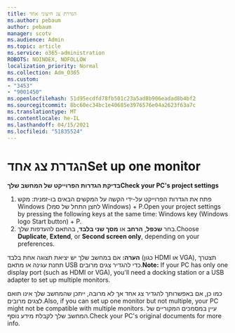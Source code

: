 ```yaml
---
title: הגדרת צג חיצוני אחד
ms.author: pebaum
author: pebaum
manager: scotv
ms.audience: Admin
ms.topic: article
ms.service: o365-administration
ROBOTS: NOINDEX, NOFOLLOW
localization_priority: Normal
ms.collection: Adm_O365
ms.custom:
- "3453"
- "9001450"
ms.openlocfilehash: 51d95ecdfd78fb501c23a5ad8b906eadad8b4bf2
ms.sourcegitcommit: 8bc60ec34bc1e40685e3976576e04a2623f63a7c
ms.translationtype: MT
ms.contentlocale: he-IL
ms.lasthandoff: 04/15/2021
ms.locfileid: "51835524"
---
```

# <a name="set-up-one-monitor"></a><span data-ttu-id="a792a-102">הגדרת צג אחד</span><span class="sxs-lookup"><span data-stu-id="a792a-102">Set up one monitor</span></span>

<span data-ttu-id="a792a-103">**בדיקת הגדרות הפרוייקט של המחשב שלך**</span><span class="sxs-lookup"><span data-stu-id="a792a-103">**Check your PC's project settings**</span></span>

1. <span data-ttu-id="a792a-104">פתח את הגדרות הפרוייקט על-ידי הקשה על המקשים הבאים בו-זמנית: מקש Windows (לחצן התחל של סמל Windows) + P.</span><span class="sxs-lookup"><span data-stu-id="a792a-104">Open your project settings by pressing the following keys at the same time: Windows key (Windows logo Start button) + P.</span></span>
2. <span data-ttu-id="a792a-105">בחר **שכפל**, **הרחב** או **מסך שני בלבד**, בהתאם להעדפות שלך.</span><span class="sxs-lookup"><span data-stu-id="a792a-105">Choose **Duplicate**, **Extend**, or **Second screen only**, depending on your preferences.</span></span>

<span data-ttu-id="a792a-106">**הערה:** אם במחשב שלך יש יציאת תצוגה אחת בלבד (כגון HDMI או VGA), תצטרך תחנת עגינה או מתאם USB כדי להגדיר צגים מרובים.</span><span class="sxs-lookup"><span data-stu-id="a792a-106">**Note:** If your PC has only one display port (such as HDMI or VGA), you'll need a docking station or a USB adapter to set up multiple monitors.</span></span>

<span data-ttu-id="a792a-107">כמו כן, אם באפשרותך להגדיר צג אחד אך לא מרובה, ייתכן שהמחשב שלך אינו תואם לצגים מרובים.</span><span class="sxs-lookup"><span data-stu-id="a792a-107">Also, if you can set up one monitor but not multiple, your PC might not be compatible with multiple monitors.</span></span> <span data-ttu-id="a792a-108">עיין במסמכים המקוריים של המחשב שלך לקבלת מידע נוסף.</span><span class="sxs-lookup"><span data-stu-id="a792a-108">Check your PC's original documents for more info.</span></span>